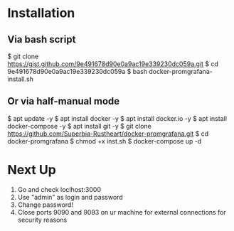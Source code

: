 # Installation

## Via bash script
$ git clone https://gist.github.com/9e491678d90e0a9ac19e339230dc059a.git
$ cd 9e491678d90e0a9ac19e339230dc059a
$ bash docker-promgrafana-install.sh

## Or via half-manual mode
$ apt update -y
$ apt install docker -y
$ apt install docker.io -y
$ apt install docker-compose -y
$ apt install git -y
$ git clone https://github.com/Superbia-Rustheart/docker-promgrafana.git
$ cd docker-promgrafana
$ chmod +x inst.sh
$ docker-compose up -d

# Next Up
1. Go and check loclhost:3000
2. Use "admin" as login and password
3. Change password!
4. Close ports 9090 and 9093 on ur machine for external connections for security reasons
